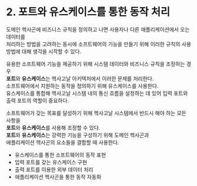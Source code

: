 # 2. 포트와 유스케이스를 통한 동작 처리

도메인 헥사곤에 비즈니스 규칙을 정의하고 나면 사용자나 다른 애플리케이션에서 오는 데이터를<br/>
처리하는 방법을 고려하는 동시에 소프트웨어의 기능을 만들기 위해 이러한 규칙의 사용 방법에 대해 생각을 시작할 수 있다.<br/>

유용한 소프트웨어 기능을 제공하기 위해 시스템 데이터와 비즈니스 규칙을 조정하는 경우<br/>
**포트**와 **유스케이스**는 헥사고날 아키텍처에서 이러한 문제를 처리한다.<br/>
소프트웨어에서 지원하는 동작을 정의하기 위해 유스케이스를 사용한다.<br/>
유스케이스를 통합해 헥사고날 시스템 내의 통신 흐름을 설정하는 데 있어 입력 포트와 출력 포트의 역할이 중요하다.<br/>

소프트웨어가 갖는 목표를 달성하기 위해 헥사고날 시스템에서 반드시 해야 하는 모든 사항을<br/>
**포트**와 **유스케이스**를 사용해 조정할 수 있다.<br/>
**포트**와 **유스케이스**는 강력한 기능을 구성하기 위해 도메인 헥사곤과<br/>
애플리케이션 헥사곤의 요소들을 결합할 때 사용한다.<br/>

- 유스케이스를 통한 소프트웨어의 동작 표현
- 입력 포트를 갖는 유스케이스 구현
- 출력 포트를 이용한 외부 데이터 처리
- 애플리케이션 헥사곤을 통한 동작 자동화